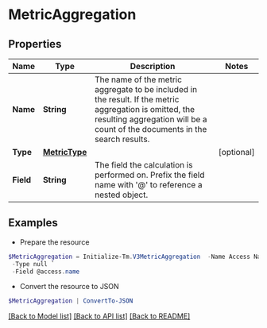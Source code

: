 # MetricAggregation
## Properties

Name | Type | Description | Notes
------------ | ------------- | ------------- | -------------
**Name** | **String** | The name of the metric aggregate to be included in the result. If the metric aggregation is omitted, the resulting aggregation will be a count of the documents in the search results. | 
**Type** | [**MetricType**](MetricType.md) |  | [optional] 
**Field** | **String** | The field the calculation is performed on.  Prefix the field name with &#39;@&#39; to reference a nested object.  | 

## Examples

- Prepare the resource
```powershell
$MetricAggregation = Initialize-Tm.V3MetricAggregation  -Name Access Name Count `
 -Type null `
 -Field @access.name
```

- Convert the resource to JSON
```powershell
$MetricAggregation | ConvertTo-JSON
```

[[Back to Model list]](../README.md#documentation-for-models) [[Back to API list]](../README.md#documentation-for-api-endpoints) [[Back to README]](../README.md)

